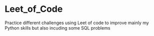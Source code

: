 # Leet_of_Code
Practice different challenges using Leet of code to improve mainly my Python skills but also incuding some SQL problems
